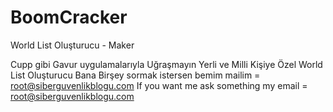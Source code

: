 # BoomCracker
World List Oluşturucu - Maker


Cupp gibi Gavur uygulamalarıyla Uğraşmayın 
Yerli ve Milli Kişiye Özel World List Oluşturucu 
Bana Birşey sormak istersen bemim mailim = root@siberguvenlikblogu.com
If you want me ask something my email = root@siberguvenlikblogu.com
